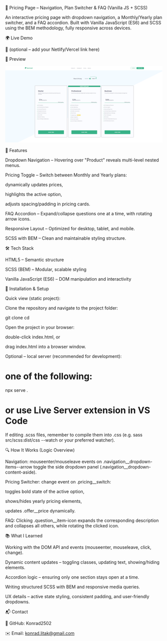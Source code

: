 🌱 Pricing Page – Navigation, Plan Switcher & FAQ (Vanilla JS + SCSS)

An interactive pricing page with dropdown navigation, a Monthly/Yearly plan switcher, and a FAQ accordion.
Built with Vanilla JavaScript (ES6) and SCSS using the BEM methodology, fully responsive across devices.

🌍 Live Demo

🔗 (optional – add your Netlify/Vercel link here)

📸 Preview

![Preview](./screenshot/Bonsai-readme.png)

📌 Features

Dropdown Navigation – Hovering over "Product" reveals multi-level nested menus.

Pricing Toggle – Switch between Monthly and Yearly plans:

dynamically updates prices,

highlights the active option,

adjusts spacing/padding in pricing cards.

FAQ Accordion – Expand/collapse questions one at a time, with rotating arrow icons.

Responsive Layout – Optimized for desktop, tablet, and mobile.

SCSS with BEM – Clean and maintainable styling structure.

🛠️ Tech Stack

HTML5 – Semantic structure

SCSS (BEM) – Modular, scalable styling

Vanilla JavaScript (ES6) – DOM manipulation and interactivity

🚀 Installation & Setup

Quick view (static project):

Clone the repository and navigate to the project folder:

git clone <repo-url>
cd <project-folder>


Open the project in your browser:

double-click index.html, or

drag index.html into a browser window.

Optional – local server (recommended for development):

# one of the following:
npx serve .
# or use Live Server extension in VS Code


If editing .scss files, remember to compile them into .css
(e.g. sass src/scss:dist/css --watch or your preferred watcher).

🔍 How It Works (Logic Overview)

Navigation: mouseenter/mouseleave events on .navigation__dropdown-items--arrow toggle the side dropdown panel (.navigation__dropdown-content-aside).

Pricing Switcher: change event on .pricing__switch:

toggles bold state of the active option,

shows/hides yearly pricing elements,

updates .offer__price dynamically.

FAQ: Clicking .question__item-icon expands the corresponding description and collapses all others, while rotating the clicked icon.

📚 What I Learned

Working with the DOM API and events (mouseenter, mouseleave, click, change).

Dynamic content updates – toggling classes, updating text, showing/hiding elements.

Accordion logic – ensuring only one section stays open at a time.

Writing structured SCSS with BEM and responsive media queries.

UX details – active state styling, consistent padding, and user-friendly dropdowns.

📬 Contact

🔗 GitHub: Konrad2502

✉️ Email: konrad.litak@gmail.com